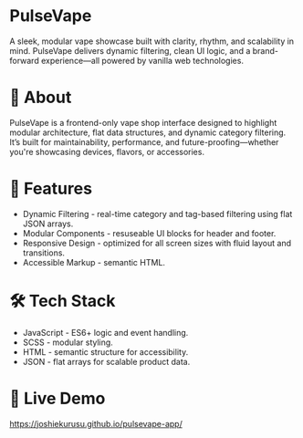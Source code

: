 # PulseVape
A sleek, modular vape showcase built with clarity, rhythm, and scalability in mind. PulseVape delivers dynamic filtering, clean UI logic, and a brand-forward experience—all powered by vanilla web technologies.

# 📖 About
PulseVape is a frontend-only vape shop interface designed to highlight modular architecture, flat data structures, and dynamic category filtering. It’s built for maintainability, performance, and future-proofing—whether you're showcasing devices, flavors, or accessories.

# 🚀 Features 
- Dynamic Filtering - real-time category and tag-based filtering using flat JSON arrays.
- Modular Components - resuseable UI blocks for header and footer. 
- Responsive Design - optimized for all screen sizes with fluid layout and transitions.
- Accessible Markup - semantic HTML.

# 🛠️ Tech Stack
- JavaScript - ES6+ logic and event handling.
- SCSS - modular styling.
- HTML - semantic structure for accessibility.
- JSON - flat arrays for scalable product data.

# 🔗 Live Demo
https://joshiekurusu.github.io/pulsevape-app/
